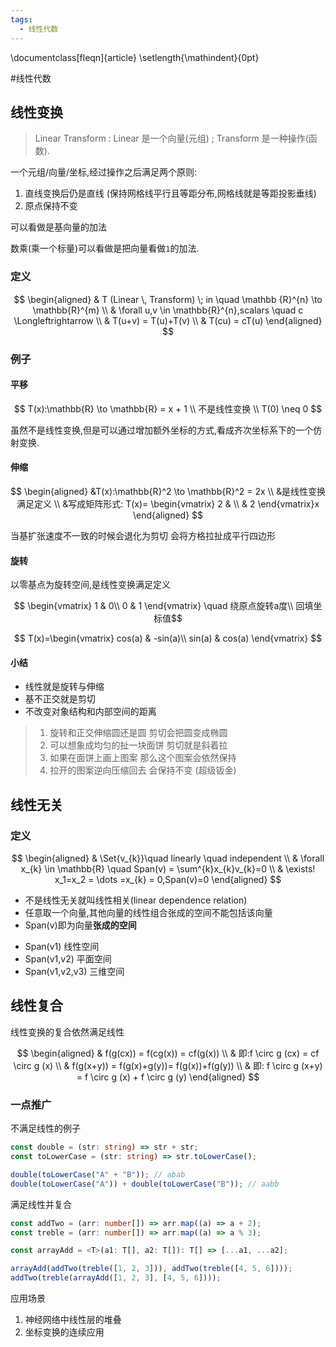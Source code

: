 ```yaml
---
tags:
  - 线性代数
---
```


\documentclass[fleqn]{article}
\setlength{\mathindent}{0pt}

#线性代数

## 线性变换

> Linear Transform : Linear 是一个向量(元组) ; Transform 是一种操作(函数).

一个元组/向量/坐标,经过操作之后满足两个原则:

1. 直线变换后仍是直线 (保持网格线平行且等距分布,网格线就是等距投影垂线)
2. 原点保持不变

可以看做是基向量的加法

数乘(乘一个标量)可以看做是把向量看做`1`的加法.


### 定义

$$
\begin{aligned}
& T (Linear \, Transform) \; in \quad \mathbb
{R}^{n} \to \mathbb{R}^{m} \\
& \forall u,v \in \mathbb{R}^{n},scalars \quad c \Longleftrightarrow  \\
& T(u+v) = T(u)+T(v) \\
& T(cu) = cT(u)
\end{aligned}
$$

### 例子

#### 平移

$$
 T(x):\mathbb{R} \to \mathbb{R} = x + 1 \\
 不是线性变换 \\
 T(0) \neq 0
$$

虽然不是线性变换,但是可以通过增加额外坐标的方式,看成齐次坐标系下的一个仿射变换.

#### 伸缩

$$
\begin{aligned}
&T(x):\mathbb{R}^2 \to \mathbb{R}^2 = 2x \\
&是线性变换 满足定义 \\
&写成矩阵形式: T(x)=
\begin{vmatrix}
2 &  \\
 & 2
\end{vmatrix}x
\end{aligned}
$$

当基扩张速度不一致的时候会退化为剪切
会将方格拉扯成平行四边形


#### 旋转

以零基点为旋转空间,是线性变换满足定义


$$
\begin{vmatrix}
 1 &  0\\
 0 & 1
\end{vmatrix} \quad 绕原点旋转a度\\ 回填坐标值$$

$$
T(x)=\begin{vmatrix}
 cos(a) &  -sin(a)\\
 sin(a) & cos(a)
\end{vmatrix}
$$

#### 小结
- 线性就是旋转与伸缩
- 基不正交就是剪切
- 不改变对象结构和内部空间的距离 

>  1. 旋转和正交伸缩圆还是圆  剪切会把圆变成椭圆
>  2. 可以想象成均匀的扯一块面饼 剪切就是斜着拉
>  3. 如果在面饼上画上图案 那么这个图案会依然保持
>  4. 拉开的图案逆向压缩回去 会保持不变 (超级钣金)

    



## 线性无关

### 定义

$$
\begin{aligned}
& \Set{v_{k}}\quad  linearly \quad independent \\
& \forall x_{k} \in \mathbb{R} \quad Span(v) =  \sum^{k}x_{k}v_{k}=0 \\
& \exists! x_1=x_2 = \dots =x_{k} = 0,Span(v)=0
\end{aligned}
$$

- 不是线性无关就叫线性相关(linear dependence relation)
- 任意取一个向量,其他向量的线性组合张成的空间不能包括该向量
- Span(v)即为向量**张成的空间**

* Span(v1) 线性空间
* Span(v1,v2) 平面空间
* Span(v1,v2,v3) 三维空间

## 线性复合

线性变换的复合依然满足线性

$$
\begin{aligned}
& f(g(cx))  = f(cg(x)) = cf(g(x)) \\
& 即:f \circ g (cx) = cf \circ g (x) \\
& f(g(x+y)) = f(g(x)+g(y))= f(g(x))+f(g(y)) \\
& 即: f \circ g (x+y) = f \circ g (x) + f \circ g (y)
\end{aligned}
$$

### 一点推广

不满足线性的例子

```typescript
const double = (str: string) => str + str;
const toLowerCase = (str: string) => str.toLowerCase();

double(toLowerCase("A" + "B")); // abab
double(toLowerCase("A")) + double(toLowerCase("B")); // aabb
```

满足线性并复合

```typescript
const addTwo = (arr: number[]) => arr.map((a) => a + 2);
const treble = (arr: number[]) => arr.map((a) => a % 3);

const arrayAdd = <T>(a1: T[], a2: T[]): T[] => [...a1, ...a2];

arrayAdd(addTwo(treble([1, 2, 3])), addTwo(treble([4, 5, 6])));
addTwo(treble(arrayAdd([1, 2, 3], [4, 5, 6])));
```

应用场景
1. 神经网络中线性层的堆叠
2. 坐标变换的连续应用